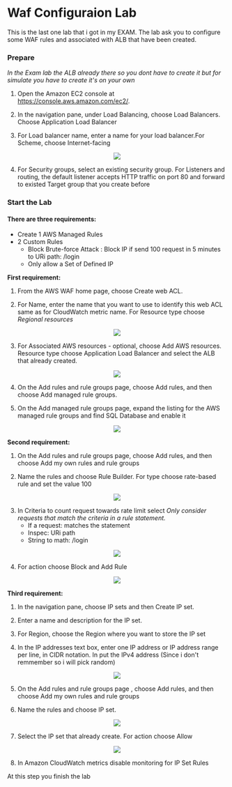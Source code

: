 # Waf Configuraion Lab
This is the last one lab that i got in my EXAM. The lab ask you to configure some WAF rules and associated with ALB that have been created.

### Prepare 
*In the Exam lab the ALB already there so you dont have to create it but for simulate you have to create it's on your own*

1. Open the Amazon EC2 console at https://console.aws.amazon.com/ec2/.

2. In the navigation pane, under Load Balancing, choose Load Balancers. Choose Application Load Balancer

3. For Load balancer name, enter a name for your load balancer.For Scheme, choose Internet-facing

<p align="center">
  <img src="Images/1.PNG">
</p>

4. For Security groups, select an existing security group. For Listeners and routing, the default listener accepts HTTP traffic on port 80 and forward to existed Target group that you create before

### Start the Lab

#### There are three requirements:
- Create 1 AWS Managed Rules
- 2 Custom Rules
    - Block Brute-force Attack : Block IP if send 100 request in 5 minutes to URi path: /login
    - Only allow a Set of Defined IP 

<b>First requirement:</b>

1. From the AWS WAF home page, choose Create web ACL.

2. For Name, enter the name that you want to use to identify this web ACL same as for CloudWatch metric name. For Resource type choose *Regional resources*

<p align="center">
  <img src="Images/2.PNG">
</p>

3. For Associated AWS resources - optional, choose Add AWS resources. Resource type choose Application Load Balancer and select the ALB that already created.

<p align="center">
  <img src="Images/3.PNG">
</p>

4. On the Add rules and rule groups page, choose Add rules, and then choose Add managed rule groups.

5. On the Add managed rule groups page, expand the listing for the AWS managed rule groups and find SQL Database and enable it

<p align="center">
  <img src="Images/4.PNG">
</p>

<b>Second requirement:</b>

1. On the Add rules and rule groups page, choose Add rules, and then choose Add my own rules and rule groups

2. Name the rules and choose Rule Builder. For type choose rate-based rule and set the value 100

<p align="center">
  <img src="Images/5.PNG">
</p>

3. In Criteria to count request towards rate limit select *Only consider requests that match the criteria in a rule statement.* 
    - If a request: matches the statement
    - Inspec: URi path
    - String to math: /login

<p align="center">
  <img src="Images/6.PNG">
</p>

4. For action choose Block and Add Rule

<p align="center">
  <img src="Images/7.PNG">
</p>

<b>Third requirement:</b>

1. In the navigation pane, choose IP sets and then Create IP set.

2. Enter a name and description for the IP set. 

3. For Region, choose the Region where you want to store the IP set 

4. In the IP addresses text box, enter one IP address or IP address range per line, in CIDR notation. In put the IPv4 address (Since i don't remmember so i will pick random)

<p align="center">
  <img src="Images/8.PNG">
</p>

5. On the Add rules and rule groups page , choose Add rules, and then choose Add my own rules and rule groups

6. Name the rules and choose IP set. 

<p align="center">
  <img src="Images/9.PNG">
</p>

7. Select the IP set that already create. For action choose Allow 

<p align="center">
  <img src="Images/10.PNG">
</p>

8. In Amazon CloudWatch metrics disable monitoring for IP Set Rules

At this step you finish the lab